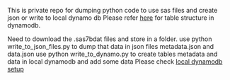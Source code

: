 This is private repo for dumping python code to use sas files and create json or write to local dynamo db
Please refer [here](https://docs.google.com/document/d/1nlIk2q8SURTlDmmLUXyDIXV-obRj2E6VuK6W96eM-Z0/edit#heading=h.q7uu4xu75ft6)
for table structure in dynamodb.


Need to download the .sas7bdat files and store in a folder.
use python write_to_json_files.py to dump that data in json files metadata.json and data.json
use python write_to_dynamo.py to create tables metadata and data in local dynamodb and add some data
Please check [local dynamodb setup](http://docs.aws.amazon.com/amazondynamodb/latest/developerguide/DynamoDBLocal.html)
